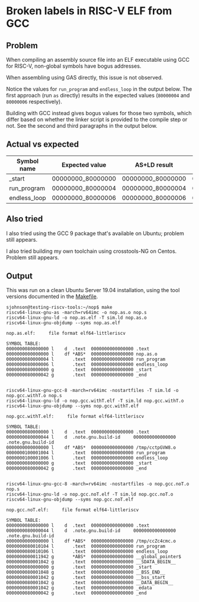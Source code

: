 # Broken labels in RISC-V ELF from GCC

## Problem

When compiling an assembly source file into an ELF executable using
GCC for RISC-V, non-global symbols have bogus addresses.

When assembling using GAS directly, this issue is not observed.

Notice the values for `run_program` and `endless_loop` in the output
below. The first approach (run `as` directly) results in the expected
values (`80000004` and `80000006` respectively).

Building with GCC instead gives bogus values for those two symbols,
which differ based on whether the linker script is provided to the
compile step or not. See the second and third paragraphs in the output
below.

## Actual vs expected

| Symbol name  | Expected value    | AS+LD result      | GCC-with-T result | GCC-without-T result |
|--------------|-------------------|-------------------|-------------------|----------------------|
| _start       | 00000000_80000000 | 00000000_80000000 | 00000000_80000000 | 00000000_80000000    |
| run_program  | 00000000_80000004 | 00000000_80000004 | 00000001_00001004 | 00000000_80010104    |
| endless_loop | 00000000_80000006 | 00000000_80000006 | 00000001_00001006 | 00000000_80010106    |

## Also tried

I also tried using the GCC 9 package that's available on Ubuntu;
problem still appears.

I also tried building my own toolchain using crosstools-NG on Centos.
Problem still appears.

## Output

This was run on a clean Ubuntu Server 19.04 installation, using the
tool versions documented in the [Makefile](Makefile).

```
sjohnson@testing-riscv-tools:~/nop$ make
riscv64-linux-gnu-as -march=rv64imc -o nop.as.o nop.s
riscv64-linux-gnu-ld -o nop.as.elf -T sim.ld nop.as.o
riscv64-linux-gnu-objdump --syms nop.as.elf

nop.as.elf:     file format elf64-littleriscv

SYMBOL TABLE:
0000000080000000 l    d  .text  0000000000000000 .text
0000000000000000 l    df *ABS*  0000000000000000 nop.as.o
0000000080000004 l       .text  0000000000000000 run_program
0000000080000006 l       .text  0000000000000000 endless_loop
0000000080000000 g       .text  0000000000000000 _start
0000000080000042 g       .text  0000000000000000 _end


riscv64-linux-gnu-gcc-8 -march=rv64imc -nostartfiles -T sim.ld -o nop.gcc.withT.o nop.s
riscv64-linux-gnu-ld -o nop.gcc.withT.elf -T sim.ld nop.gcc.withT.o
riscv64-linux-gnu-objdump --syms nop.gcc.withT.elf

nop.gcc.withT.elf:     file format elf64-littleriscv

SYMBOL TABLE:
0000000080000000 l    d  .text  0000000000000000 .text
0000000080000044 l    d  .note.gnu.build-id     0000000000000000 .note.gnu.build-id
0000000000000000 l    df *ABS*  0000000000000000 /tmp/cctpGVW8.o
0000000100001004 l       .text  0000000000000000 run_program
0000000100001006 l       .text  0000000000000000 endless_loop
0000000080000000 g       .text  0000000000000000 _start
0000000080000042 g       .text  0000000000000000 _end


riscv64-linux-gnu-gcc-8 -march=rv64imc -nostartfiles -o nop.gcc.noT.o nop.s
riscv64-linux-gnu-ld -o nop.gcc.noT.elf -T sim.ld nop.gcc.noT.o
riscv64-linux-gnu-objdump --syms nop.gcc.noT.elf

nop.gcc.noT.elf:     file format elf64-littleriscv

SYMBOL TABLE:
0000000080000000 l    d  .text  0000000000000000 .text
0000000080000044 l    d  .note.gnu.build-id     0000000000000000 .note.gnu.build-id
0000000000000000 l    df *ABS*  0000000000000000 /tmp/ccZc4cmc.o
0000000080010104 l       .text  0000000000000000 run_program
0000000080010106 l       .text  0000000000000000 endless_loop
0000000000011942 g       *ABS*  0000000000000000 __global_pointer$
0000000080001042 g       .text  0000000000000000 __SDATA_BEGIN__
0000000080000000 g       .text  0000000000000000 _start
0000000080001048 g       .text  0000000000000000 __BSS_END__
0000000080001042 g       .text  0000000000000000 __bss_start
0000000080001042 g       .text  0000000000000000 __DATA_BEGIN__
0000000080001042 g       .text  0000000000000000 _edata
0000000080000042 g       .text  0000000000000000 _end
```
